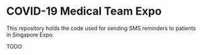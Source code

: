 # COVID-19 Medical Team Expo 

This repository holds the code used for sending SMS reminders to patients in Singapore Expo.

TODO

